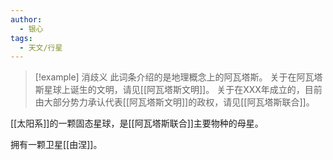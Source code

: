```yaml
---
author:
  - 银心
tags:
  - 天文/行星
---
```


> [!example] 消歧义
> 此词条介绍的是地理概念上的阿瓦塔斯。
> 关于在阿瓦塔斯星球上诞生的文明，请见[[阿瓦塔斯文明]]。
> 关于在XXX年成立的，目前由大部分势力承认代表[[阿瓦塔斯文明]]的政权，请见[[阿瓦塔斯联合]]。


[[太阳系]]的一颗固态星球，是[[阿瓦塔斯联合]]主要物种的母星。

拥有一颗卫星[[由涅]]。